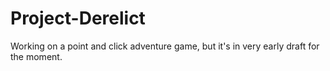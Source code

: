 # Project-Derelict
Working on a point and click adventure game, but it's in very early draft for the moment.
